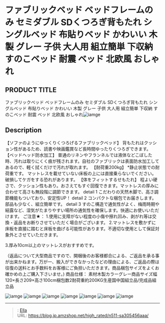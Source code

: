 # ファブリックベッド ベッドフレームのみ セミダブル SDくつろぎ背もたれ シングルベッド 布貼りベッド かわいい 木製 グレー 子供 大人用 組立簡単 下収納 すのこベッド 耐震 ベッド 北欧風 おしゃれ


## PRODUCT TITLE 

ファブリックベッド ベッドフレームのみ セミダブル SDくつろぎ背もたれ シングルベッド 布貼りベッド かわいい 木製 グレー 子供 大人用 組立簡単 下収納 すのこベッド 耐震 ベッド 北欧風 おしゃれ![iamge](https://b2bfiles1.gigab2b.cn/image/wkseller/303/20230531_9cbef36308093c497f74c842c9f9f501.jpg)

## Description

【ソファのようにゆっくりくつろげるファブリックベッド】
背もたれはクッション性があるため、読書や映画鑑賞など長時間ゆったりくつろぎできます。
【ベッドヘッド防水加工】
普通のリネンやフランネルでは液体などこぼした時、汚れは取りにくく痕が残されます。自社のファブリックは表面防水加工してあるので、軽く拭くだけで汚れが取れます。
【耐荷重200kg】
*静止状態での耐荷重です。
マットレスを載せていない床板の上には直接乗らないでください。破損してケガをする恐れがあります。
【体をフィットするせもたれ】
程よい硬さで、クッション性もあり。おさえてもすぐ回復できます。マットレスの厚みに合わせて高さも無段階に調節できます。
detail 1
こだわりの天然木脚で、高さ調節機能もついており、安定性UP！
detail 2
コンパクトな梱包でお届きします。部品も少なく、組立簡単です。
detail 3
すのこ構造で通気性がよく、梅雨時期や結露など、湿気がたまりやすい場所の通気性を確保します。快適にお使いいただけます。
ご注意★：
1.使用に支障がない程度の小傷や擦れ凹み、剥がれ等は交換・返品をお断りさせていただく場合がございます。
2.マットレスを敷かずに床板を直接に踏むと床板を曲げる可能性があります。不適切な使用として保証対象外とさせていただきます。





3.厚み10cm以上のマットレスがおすすめです。

（返品について大型商品ですので、開梱後のお客様都合による、ご返品を承る事が出来かねます。万が一、搬入ができなかったなどの理由による、ご返品の際は往復の送料とお手数料をお客様にご負担いただきます。商品梱包サイズをよくお確かめの上ご購入下さいませ。)
商品仕様：
素材木製カラーグレー商品サイズ幅120×長さ209×高さ100cm梱包数2耐荷重約200KG生産国中国組立品/完成品組立品



![iamge](https://b2bfiles1.gigab2b.cn/image/wkseller/303/20230531_e07d3d12791355daeb6a4a3cd6d04d26.jpg)
![iamge](https://b2bfiles1.gigab2b.cn/image/wkseller/303/20230531_e30c75594283ce675d40c4b9ca1c576e.jpg)
![iamge](https://b2bfiles1.gigab2b.cn/image/wkseller/303/20230531_fe803db6ae99910a432c150bdf01da81.jpg)
![iamge](https://b2bfiles1.gigab2b.cn/image/wkseller/303/20230531_15a35b0e86e2b4257a3990fbcf3fb19f.jpg)
![iamge](https://b2bfiles1.gigab2b.cn/image/wkseller/303/20230531_7024b60f83252dc3c120723de8001238.jpg)
![iamge](https://b2bfiles1.gigab2b.cn/image/wkseller/303/20230531_451a17e11eed06f57a6d0e5cf762bb5d.jpg)
![iamge](https://b2bfiles1.gigab2b.cn/image/wkseller/303/20230531_7729327b9177564a5f2abde34d069d11.jpg)


---

> : [Ella](https://blog.jp.amzshop.net/)  
> URL: https://blog.jp.amzshop.net/high_rated/n511-sa305456aaa/  

